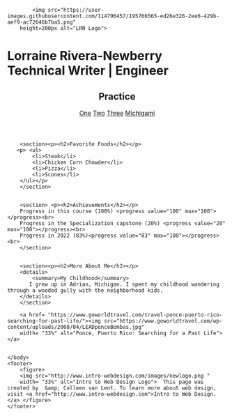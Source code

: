 <!DOCTYPE html>
<html lang="en">

<!-- /* # lriveran.github.io */ -->


<html lang="en">
<head> 
    <meta charset="UTF-8">
    <title>Practice</title>
      <link rel="stylesheet" href="main.css">
</head>
<body>
    <div>
        
            <img src="https://user-images.githubusercontent.com/114796457/195766565-ed26e326-2ee6-429b-aef9-ac72646b7ba5.png" 
        height=200px alt="LRN Logo"> 
   <h1> Lorraine Rivera-Newberry  <br>
       Technical Writer | Engineer </h1>
      <!--  <img src="https://user-images.githubusercontent.com/114796457/196522415-4ef47a84-83a6-486e-9e23-35b478eb3e52.jpg" 
      height=200px alt="LRN pic"> -->
    </div>
        <header>
            <p><h2>Practice</h2> </p>
         <nav>
        <a href="https://images.app.goo.gl/ct7p7SV5YBPiFCN4A">One</a>
        <a href="https://images.app.goo.gl/USbKgD28UVKJeSMT7">Two</a>
        <a href="https://youtu.be/yb5TCUCL3BU">Three</a>
        <a href="https://images.app.goo.gl/ji14YbUWjqRUzdNN7">Michigami</a>
        </nav></header>


        <section><p><h2>Favorite Foods</h2></p>
       <p> <ul>
            <li>Steak</li>
            <li>Chicken Corn Chowder</li>
            <li>Pizza</li>
            <li>Scones</li>
        </ul></p>
        </section>

    
        <section> <p><h2>Achievements</h2></p> 
        Progress in this course (100%) <progress value="100" max="100"></progress><br>
        Progress in the Specialization capstone (20%) <progress value="20" max="100"></progress><br>
        Progress in 2022 (83%)<progress value="83" max="100"></progress><br>
        </section>

        
        <section><p><h2>More About Me</h2></p> 
        <details>
            <summary>My Childhood</summary>
           I grew up in Adrian, Michigan. I spent my childhood wandering through a wooded gully with the neighborhood kids.
        </details>
        </section>
        
        <a href= "https://www.goworldtravel.com/travel-ponce-puerto-rico-searching-for-past-life/"><img src="https://www.goworldtravel.com/wp-content/uploads/2008/04/LEADponceBombas.jpg" 
        width= "33%" alt="Ponce, Puerto Rico: Searching for a Past Life"> </a>
      
        
    </body>
    <footer>
        <figure>
        <img src="http://www.intro-webdesign.com/images/newlogo.png " 
        width= "33%" alt="Intro to Web Design Logo">  This page was created by 	&amp; Colleen van Lent. To learn more about web design, visit <a href="http://www.intro-webdesign.com">Intro to Web Design.</a> </figure>
    </footer>

</html>
